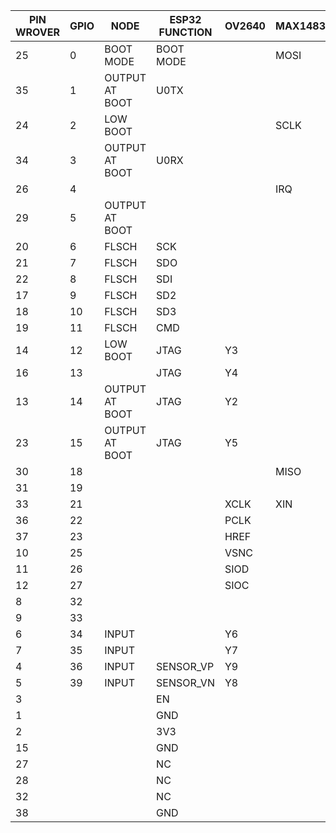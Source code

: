 | PIN WROVER | GPIO | NODE           | ESP32 FUNCTION | OV2640 | MAX14830 | WM8974 | I2C  |
| ---------- | ---- | -------------- | -------------- | ------ | -------- | ------ | ---- |
| 25         | 0    | BOOT MODE      | BOOT MODE      |        | MOSI     |        |      |
| 35         | 1    | OUTPUT AT BOOT | U0TX           |        |          | DACDAT |      |
| 24         | 2    | LOW BOOT       |                |        | SCLK     |        |      |
| 34         | 3    | OUTPUT AT BOOT | U0RX           |        |          | BCLK   |      |
| 26         | 4    |                |                |        | IRQ      |        |      |
| 29         | 5    | OUTPUT AT BOOT |                |        |          | RRAME  |      |
| 20         | 6    | FLSCH          | SCK            |        |          |        |      |
| 21         | 7    | FLSCH          | SDO            |        |          |        |      |
| 22         | 8    | FLSCH          | SDI            |        |          |        |      |
| 17         | 9    | FLSCH          | SD2            |        |          |        |      |
| 18         | 10   | FLSCH          | SD3            |        |          |        |      |
| 19         | 11   | FLSCH          | CMD            |        |          |        |      |
| 14         | 12   | LOW BOOT       | JTAG           | Y3     |          |        |      |
| 16         | 13   |                | JTAG           | Y4     |          |        |      |
| 13         | 14   | OUTPUT AT BOOT | JTAG           | Y2     |          |        |      |
| 23         | 15   | OUTPUT AT BOOT | JTAG           | Y5     |          |        |      |
| 30         | 18   |                |                |        | MISO     |        |      |
| 31         | 19   |                |                |        |          | ADCDAT |      |
| 33         | 21   |                |                | XCLK   | XIN      | MCLK   |      |
| 36         | 22   |                |                | PCLK   |          |        |      |
| 37         | 23   |                |                | HREF   |          |        |      |
| 10         | 25   |                |                | VSNC   |          |        |      |
| 11         | 26   |                |                | SIOD   |          |        |      |
| 12         | 27   |                |                | SIOC   |          |        |      |
| 8          | 32   |                |                |        |          |        | SDC  |
| 9          | 33   |                |                |        |          |        | SDA  |
| 6          | 34   | INPUT          |                | Y6     |          |        |      |
| 7          | 35   | INPUT          |                | Y7     |          |        |      |
| 4          | 36   | INPUT          | SENSOR_VP      | Y9     |          |        |      |
| 5          | 39   | INPUT          | SENSOR_VN      | Y8     |          |        |      |
| 3          |      |                | EN             |        |          |        |      |
| 1          |      |                | GND            |        |          |        |      |
| 2          |      |                | 3V3            |        |          |        |      |
| 15         |      |                | GND            |        |          |        |      |
| 27         |      |                | NC             |        |          |        |      |
| 28         |      |                | NC             |        |          |        |      |
| 32         |      |                | NC             |        |          |        |      |
| 38         |      |                | GND            |        |          |        |      |